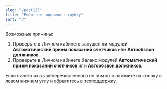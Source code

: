 ```yaml
---
slug: "/post125"
title: "Робот не поднимает трубку"
sort: "7"
---
```


Возможные причины:

1. Проверьте в Личном кабинете запущен ли модулей **Автоматический прием показаний счетчиков** или **Автообзвон должников**.
1. Проверьте в Личном кабинете баланс модулей **Автоматический прием показаний счетчиков** или **Автообзвон должников**.

Если ничего из вышеперечисленного не помогло нажмите на кнопку в левом нижнем углу и обратитесь в техподдержку.